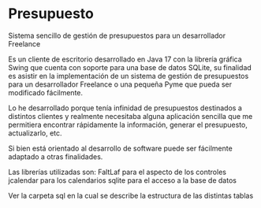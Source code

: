 # Presupuesto
Sistema sencillo de gestión de presupuestos para un desarrollador Freelance

Es un cliente de escritorio desarrollado en Java 17 con la librería gráfica Swing que cuenta con soporte para una base de datos SQLite, su finalidad es asistir en la implementación de un sistema de gestión de presupuestos para un desarrollador Freelance o una pequeña Pyme que pueda ser modificado fácilmente.

Lo he desarrollado porque tenía infinidad de presupuestos destinados a distintos clientes y realmente necesitaba alguna aplicación sencilla que me permitiera encontrar rápidamente la información, generar el presupuesto, actualizarlo, etc.

Si bien está orientado al desarrollo de software puede ser fácilmente adaptado a otras finalidades.

Las librerías utilizadas son:
FaltLaf para el aspecto de los controles
jcalendar para los calendarios 
sqlite para el acceso a la base de datos

Ver la carpeta sql en la cual se describe la estructura de las distintas tablas
